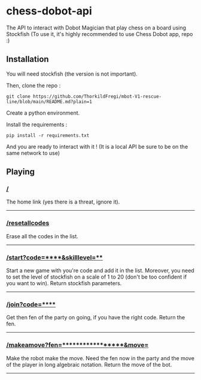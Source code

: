 # chess-dobot-api

The API to interact with Dobot Magician that play chess on a board using Stockfish
(To use it, it's highly recommended to use Chess Dobot app, repo :)

## Installation

You will need stockfish (the version is not important).

Then, clone the repo :

```git clone https://github.com/ThorkildFregi/mbot-V1-rescue-line/blob/main/README.md?plain=1```

Create a python environment.

Install the requirements :

```pip install -r requirements.txt```

And you are ready to interact with it !
(It is a local API be sure to be on the same network to use)

## Playing

### [/](/chess_dobot/main.py#L78-80)

The home link (yes there is a threat, ignore it).

----------------

### [/resetallcodes](/chess_dobot/main.py#L82-86)

Erase all the codes in the list.

----------------

### [/start?code=****&skilllevel=**](/chess_dobot/main.py#L88-108)

Start a new game with you're code and add it in the list. Moreover, you need to set the level of stockfish on a scale of 1 to 20 (don't be too confident if you want to win). Return stockfish parameters.

----------------

### [/join?code=****](/chess_dobot/main.py#L110-118)

Get then fen of the party on going, if you have the right code. Return the fen.

----------------

### [/makeamove?fen=*********************&move=****](/chess_dobot/main.py#L120-156)

Make the robot make the move. Need the fen now in the party and the move of the player in long algebraic notation. Return the move of the bot.

----------------